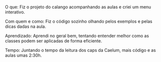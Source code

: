 O que: Fiz o projeto do calango acompanhando as aulas e criei um menu interativo.

Com quem e como: Fiz o código sozinho olhando pelos exemplos e pelas dicas dadas na aula.

Aprendizado: Aprendi no geral bem, tentando entender melhor como as classes podem ser aplicadas de forma eficiente.

Tempo: Juntando o tempo da leitura dos caps da Caelum, mais código e as aulas umas 2:30h.